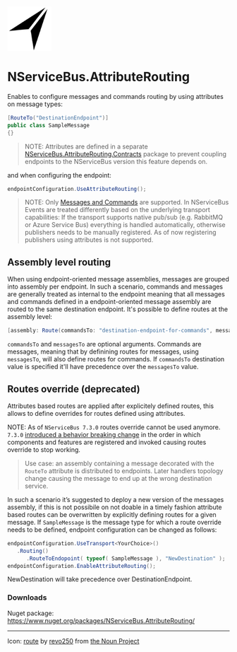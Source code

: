 <img src="assets/icon.png" width="100" />

# NServiceBus.AttributeRouting

Enables to configure messages and commands routing by using attributes on message types:

```csharp
[RouteTo("DestinationEndpoint")]
public class SampleMessage
{}
```

> NOTE: Attributes are defined in a separate [NServiceBus.AttributeRouting.Contracts](https://github.com/mauroservienti/NServiceBus.AttributeRouting.Contracts) package to prevent coupling endpoints to the NServiceBus version this feature depends on.

and when configuring the endpoint:

```csharp
endpointConfiguration.UseAttributeRouting();
```

> NOTE: Only [Messages and Commands](https://docs.particular.net/nservicebus/messaging/messages-events-commands) are supported. In NServiceBus Events are treated differently based on the underlying transport capabilities: If the transport supports native pub/sub (e.g. RabbitMQ or Azure Service Bus) everything is handled automatically, otherwise publishers needs to be manually registered. As of now registering publishers using attributes is not supported.

## Assembly level routing

When using endpoint-oriented message assemblies, messages are grouped into assembly per endpoint. In such a scenario, commands and messages are generally treated as internal to the endpoint meaning that all messages and commands defined in a endpoint-oriented message assembly are routed to the same destination endpoint. It's possible to define routes at the assembly level:

```csharp
[assembly: Route(commandsTo: "destination-endpoint-for-commands", messagesTo: "destination-endpoint-for-messages")]
```

`commandsTo` and `messagesTo` are optional arguments. Commands are messages, meaning that by definining routes for messages, using `messagesTo`, will also define routes for commands. If `commandsTo` destination value is specified it'll have precedence over the `messagesTo` value.

## Routes override (deprecated)

Attributes based routes are applied after explicitely defined routes, this allows to define overrides for routes defined using attributes.

NOTE: As of `NServiceBus 7.3.0` routes override cannot be used anymore. `7.3.0` [introduced a behavior breaking change](https://github.com/Particular/NServiceBus/issues/5712) in the order in which components and features are registered and invoked causing routes override to stop working.

> Use case: an assembly containing a message decorated with the `RouteTo` attribute is distributed to endpoints. Later handlers topology change causing the message to end up at the wrong destination service.

In such a scenario it’s suggested to deploy a new version of the messages assembly, if this is not possibile on not doable in a timely fashion attribute based routes can be overwritten by explicitly defining routes for a given message. If `SampleMessage` is the message type for which a route override needs to be defined, endpoint configuration can be changed as follows:

```csharp
endpointConfiguration.UseTransport<YourChoice>()
   .Routing()
      .RouteToEndopoint( typeof( SampleMessage ), "NewDestination" );
endpointConfiguration.EnableAttributeRouting();
```

NewDestination will take precedence over DestinationEndpoint.

### Downloads

Nuget package: <https://www.nuget.org/packages/NServiceBus.AttributeRouting/>

---

Icon: [route](https://thenounproject.com/search/?q=route&i=1720675) by [revo250](https://thenounproject.com/revo125cc/) from [the Noun Project](https://thenounproject.com/)
